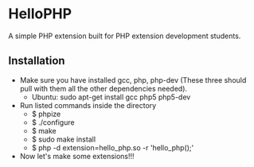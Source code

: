 HelloPHP
========                                                                                                                

A simple PHP extension built for PHP extension development students.

Installation
------------

* Make sure you have installed gcc, php, php-dev (These three should pull with them all the other dependencies needed).
   * Ubuntu: sudo apt-get install gcc php5 php5-dev
* Run listed commands inside the directory
    * $ phpize
    * $ ./configure
    * $ make
    * $ sudo make install
    * $ php -d extension=hello_php.so -r 'hello_php();'
* Now let's make some extensions!!!
